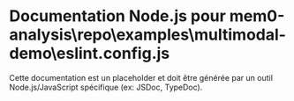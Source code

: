 # Documentation Node.js pour mem0-analysis\repo\examples\multimodal-demo\eslint.config.js

Cette documentation est un placeholder et doit être générée par un outil Node.js/JavaScript spécifique (ex: JSDoc, TypeDoc).
